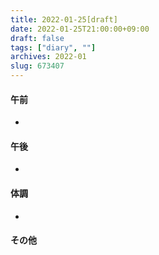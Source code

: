 ```yaml
---
title: 2022-01-25[draft]
date: 2022-01-25T21:00:00+09:00
draft: false
tags: ["diary", ""]
archives: 2022-01
slug: 673407
---
```

#### 午前
- 
#### 午後
- 
#### 体調
- 
#### その他
